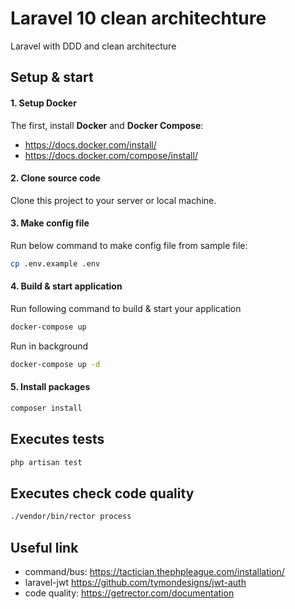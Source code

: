 # Laravel 10 clean architechture

Laravel with DDD and clean architecture

## Setup & start
#### 1. Setup Docker
The first, install **Docker** and **Docker Compose**:

- https://docs.docker.com/install/
- https://docs.docker.com/compose/install/

#### 2. Clone source code

Clone this project to your server or local machine.

#### 3. Make config file

Run below command to make config file from sample file:

```bash
cp .env.example .env
```

#### 4. Build & start application
Run following command to build & start your application

```bash
docker-compose up
```

Run in background

```bash
docker-compose up -d
```

#### 5. Install packages

```bash
composer install
```

## Executes tests
```bash
php artisan test
```

## Executes check code quality
```bash
./vendor/bin/rector process
```

## Useful link
- command/bus: https://tactician.thephpleague.com/installation/
- laravel-jwt https://github.com/tymondesigns/jwt-auth
- code quality: https://getrector.com/documentation

